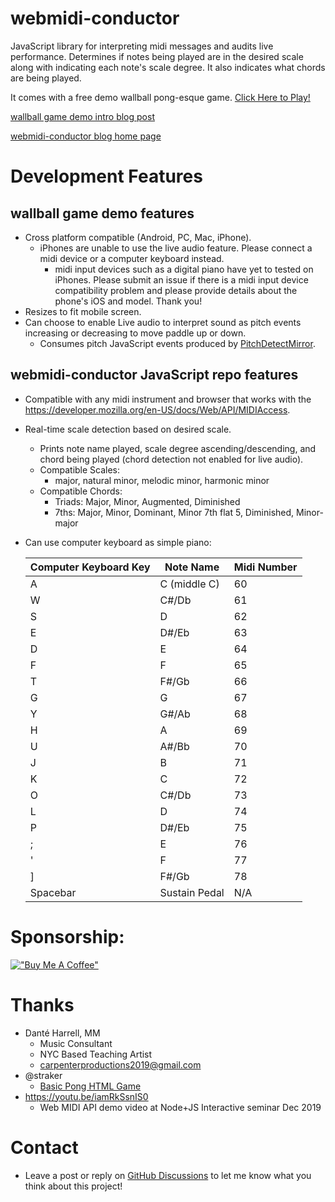 # webmidi-conductor
JavaScript library for interpreting midi messages and audits live performance. Determines if notes being played are in the desired scale along with indicating each note's scale degree. It also indicates what chords are being played.

It comes with a free demo wallball pong-esque game. [Click Here to Play!](https://www.pauljuneauengineer.com/webmidi-conductor/)

[wallball game demo intro blog post](https://www.pauljuneauengineer.com/blog/webmidi-conductor/wmc-wallball-intro.html)

[webmidi-conductor blog home page](https://www.pauljuneauengineer.com/blog/webmidi-conductor/home.html)

# Development Features
## wallball game demo features
* Cross platform compatible (Android, PC, Mac, iPhone).
   * iPhones are unable to use the live audio feature. Please connect a midi device or a computer keyboard instead. 
      * midi input devices such as a digital piano have yet to tested on iPhones. Please submit an issue if there is a midi input device compatibility problem and please provide details about the phone's iOS and model. Thank you!  
* Resizes to fit mobile screen.
* Can choose to enable Live audio to interpret sound as pitch events increasing or decreasing to move paddle up or down.
   * Consumes pitch JavaScript events produced by [PitchDetectMirror](https://github.com/pauljuneau/PitchDetectMirror).
## webmidi-conductor JavaScript repo features
* Compatible with any midi instrument and browser that works with the https://developer.mozilla.org/en-US/docs/Web/API/MIDIAccess.
* Real-time scale detection based on desired scale.
   * Prints note name played, scale degree ascending/descending, and chord being played (chord detection not enabled for live audio).
   * Compatible Scales:
      *  major, natural minor, melodic minor, harmonic minor
   * Compatible Chords:
      * Triads: Major, Minor, Augmented, Diminished
      * 7ths: Major, Minor, Dominant, Minor 7th flat 5, Diminished, Minor-major 
* Can use computer keyboard as simple piano:
   
   Computer Keyboard Key | Note Name | Midi Number
   ------------ | ------------- | -------------
   A | C (middle C) | 60
   W | C#/Db | 61
   S | D | 62
   E | D#/Eb | 63
   D | E | 64
   F | F | 65
   T | F#/Gb | 66
   G | G | 67
   Y | G#/Ab | 68
   H | A | 69
   U | A#/Bb | 70
   J | B | 71
   K | C | 72
   O | C#/Db | 73
   L | D | 74
   P | D#/Eb | 75
   ; | E | 76
   ' | F | 77
   ] | F#/Gb | 78  
   Spacebar | Sustain Pedal | N/A 
# Sponsorship:

[!["Buy Me A Coffee"](https://www.buymeacoffee.com/assets/img/custom_images/orange_img.png)](https://www.buymeacoffee.com/classicantique)


# Thanks

* Danté Harrell, MM
   * Music Consultant
   * NYC Based Teaching Artist
   * carpenterproductions2019@gmail.com
* @straker
   * [Basic Pong HTML Game](https://gist.github.com/straker/81b59eecf70da93af396f963596dfdc5)
* https://youtu.be/iamRkSsnIS0
   * Web MIDI API demo video at Node+JS Interactive seminar Dec 2019

# Contact

* Leave a post or reply on [GitHub Discussions](https://github.com/pauljuneau/webmidi-conductor/discussions) to let me know what you think about this project!

